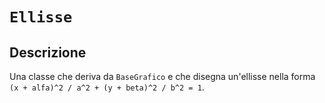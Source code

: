 # `Ellisse`

## Descrizione

Una classe che deriva da `BaseGrafico` e che disegna un'ellisse nella forma
`(x + alfa)^2 / a^2 + (y + beta)^2 / b^2 = 1`.
